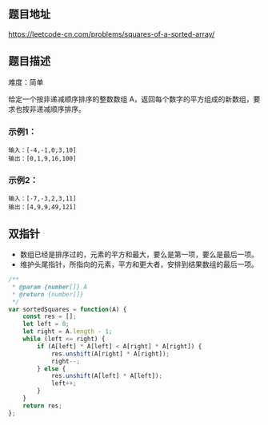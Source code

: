 ## 题目地址

https://leetcode-cn.com/problems/squares-of-a-sorted-array/

## 题目描述

难度：简单

给定一个按非递减顺序排序的整数数组 A，返回每个数字的平方组成的新数组，要求也按非递减顺序排序。

### 示例1：

```
输入：[-4,-1,0,3,10]
输出：[0,1,9,16,100]
```

### 示例2：

```
输入：[-7,-3,2,3,11]
输出：[4,9,9,49,121]
```

## 双指针

- 数组已经是排序过的，元素的平方和最大，要么是第一项，要么是最后一项。
- 维护头尾指针，所指向的元素，平方和更大者，安排到结果数组的最后一项。

```js
/**
 * @param {number[]} A
 * @return {number[]}
 */
var sortedSquares = function(A) {
    const res = [];
    let left = 0;
    let right = A.length - 1;
    while (left <= right) {
        if (A[left] * A[left] < A[right] * A[right]) {
            res.unshift(A[right] * A[right]);
            right--;
        } else {
            res.unshift(A[left] * A[left]);
            left++;
        }
    }
    return res;
};
```
